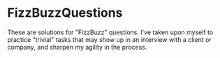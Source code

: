 # FizzBuzzQuestions
These are solutions for "FizzBuzz" questions. I've taken upon myself to practice "trivial" tasks that may show up in an interview with a client or company, and sharpen my agility in the process. 

